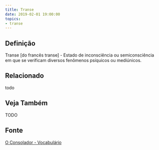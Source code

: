 ```yaml
---
title: Transe
date: 2019-02-01 19:00:00
topics:
- transe
---
```


## Definição
Transe [do francês transe] - Estado de inconsciência ou semiconsciência em que
se verificam diversos fenômenos psíquicos ou mediúnicos.
 
## Relacionado
todo

## Veja Também
TODO

## Fonte
[O Consolador - Vocabulário](http://www.oconsolador.com.br/linkfixo/vocabulario/principal.html)
